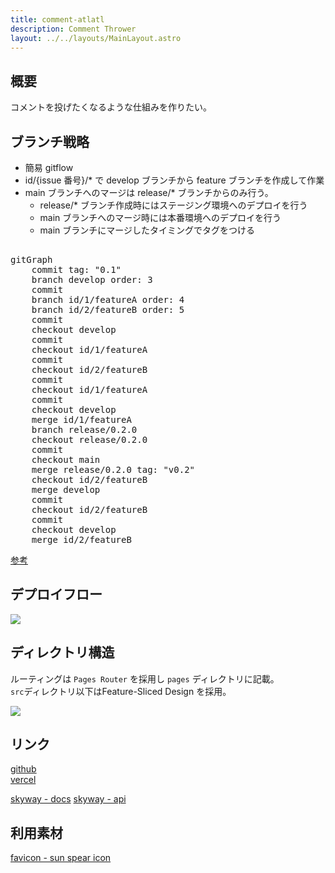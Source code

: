 ```yaml
---
title: comment-atlatl
description: Comment Thrower
layout: ../../layouts/MainLayout.astro
---
```


## 概要

コメントを投げたくなるような仕組みを作りたい。

## ブランチ戦略

- 簡易 gitflow
- id/{issue 番号}/\* で develop ブランチから feature ブランチを作成して作業
- main ブランチへのマージは release/\* ブランチからのみ行う。
  - release/\* ブランチ作成時にはステージング環境へのデプロイを行う
  - main ブランチへのマージ時には本番環境へのデプロイを行う
  - main ブランチにマージしたタイミングでタグをつける

<pre class="mermaid">

gitGraph
    commit tag: "0.1"
    branch develop order: 3
    commit
    branch id/1/featureA order: 4
    branch id/2/featureB order: 5
    commit
    checkout develop
    commit
    checkout id/1/featureA
    commit
    checkout id/2/featureB
    commit
    checkout id/1/featureA
    commit
    checkout develop
    merge id/1/featureA
    branch release/0.2.0
    checkout release/0.2.0
    commit
    checkout main
    merge release/0.2.0 tag: "v0.2"
    checkout id/2/featureB
    merge develop
    commit
    checkout id/2/featureB
    commit
    checkout develop
    merge id/2/featureB
</pre>

[参考](https://enu23456.hatenablog.com/entry/2022/12/07/195555)

## デプロイフロー

![](/comment-atlatl/images/deploy.png)

## ディレクトリ構造
ルーティングは `Pages Router` を採用し `pages` ディレクトリに記載。  
`src`ディレクトリ以下はFeature-Sliced Design を採用。

![](/comment-atlatl/images/dependency-graph.svg)


## リンク

[github](https://github.com/hkj-hub/comment-atlatl)  
[vercel](https://vercel.com/hkjhubs-projects/comment-atlatl-7jhx)

[skyway - docs](https://skyway.ntt.com/ja/docs/user-guide/introduction/)
[skyway - api](https://github.com/skyway/skyway-webrtc-gateway/blob/master/api/api.yaml)

## 利用素材

[favicon - sun spear icon](https://game-icons.net/1x1/delapouite/sun-spear.html)
